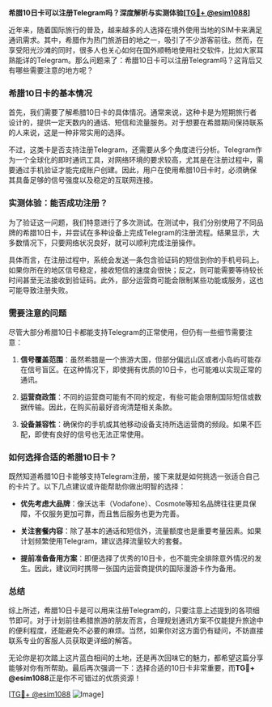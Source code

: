 **希腊10日卡可以注册Telegram吗？深度解析与实测体验[[TG💪+ @esim1088](https://t.me/s/esim1088)]**

近年来，随着国际旅行的普及，越来越多的人选择在境外使用当地的SIM卡来满足通讯需求。其中，希腊作为热门旅游目的地之一，吸引了不少游客前往。然而，在享受阳光沙滩的同时，很多人也关心如何在国外顺畅地使用社交软件，比如大家耳熟能详的Telegram。那么问题来了：希腊10日卡可以注册Telegram吗？这背后又有哪些需要注意的地方呢？

### 希腊10日卡的基本情况

首先，我们需要了解希腊10日卡的具体情况。通常来说，这种卡是为短期旅行者设计的，提供一定天数内的通话、短信和流量服务。对于想要在希腊期间保持联系的人来说，这是一种非常实用的选择。

不过，这类卡是否支持注册Telegram，还需要从多个角度进行分析。Telegram作为一个全球化的即时通讯工具，对网络环境的要求较高，尤其是在注册过程中，需要通过手机验证才能完成账户创建。因此，用户在使用希腊10日卡时，必须确保其具备足够的信号强度以及稳定的互联网连接。

### 实测体验：能否成功注册？

为了验证这一问题，我们特意进行了多次测试。在测试中，我们分别使用了不同品牌的希腊10日卡，并尝试在多种设备上完成Telegram的注册流程。结果显示，大多数情况下，只要网络状况良好，就可以顺利完成注册操作。

具体而言，在注册过程中，系统会发送一条包含验证码的短信到你的手机号码上。如果你所在的地区信号稳定，接收短信的速度会很快；反之，则可能需要等待较长时间甚至无法接收到验证码。此外，部分运营商可能会限制某些功能或服务，这也可能导致注册失败。

### 需要注意的问题

尽管大部分希腊10日卡都能支持Telegram的正常使用，但仍有一些细节需要注意：

1. **信号覆盖范围**：虽然希腊是一个旅游大国，但部分偏远山区或者小岛屿可能存在信号盲区。在这种情况下，即使拥有优质的10日卡，也可能难以实现正常的通讯。
   
2. **运营商政策**：不同的运营商可能有不同的规定，有些可能会限制国际短信或数据传输。因此，在购买前最好咨询清楚相关条款。

3. **设备兼容性**：确保你的手机或其他移动设备支持所选运营商的频段。如果不匹配，即使有良好的信号也无法正常使用。

### 如何选择合适的希腊10日卡？

既然知道希腊10日卡能够支持Telegram注册，接下来就是如何挑选一张适合自己的卡片了。以下几点建议或许能帮助你做出明智的选择：

- **优先考虑大品牌**：像沃达丰（Vodafone）、Cosmote等知名品牌往往更具保障，不仅服务更加可靠，而且售后服务也更为完善。
  
- **关注套餐内容**：除了基本的通话和短信外，流量额度也是重要考量因素。如果计划频繁使用Telegram，建议选择流量较大的套餐。
  
- **提前准备备用方案**：即便选择了优秀的10日卡，也不能完全排除意外情况的发生。因此，建议同时携带一张国内运营商提供的国际漫游卡作为备用。

### 总结

综上所述，希腊10日卡是可以用来注册Telegram的，只要注意上述提到的各项细节即可。对于计划前往希腊旅游的朋友而言，合理规划通讯方案不仅能提升旅途中的便利程度，还能避免不必要的麻烦。当然，如果你对这方面仍有疑问，不妨直接联系专业的客服人员获取更详细的解答。

无论你是初次踏上这片蓝白相间的土地，还是再次回味它的魅力，都希望这篇分享能够对你有所帮助。最后再次强调一下：选择合适的10日卡非常重要，而**TG💪+ @esim1088**正是你不可错过的优质资源！

[[TG💪+ @esim1088](https://t.me/s/esim1088) ![Image](https://i.postimg.cc/4NQfJmqS/Snipaste-2025-05-13-00-14-12.png)]